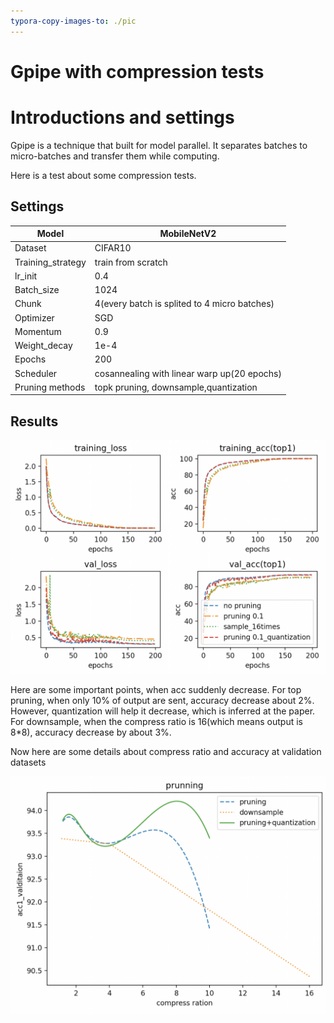 ```yaml
---
typora-copy-images-to: ./pic
---
```


# Gpipe with compression tests

# Introductions and settings

Gpipe is a technique that built for model parallel. It separates batches to micro-batches and transfer them while computing.

Here is a test about some compression tests.

## Settings

| Model             | MobileNetV2                                  |
| ----------------- | -------------------------------------------- |
| Dataset           | CIFAR10                                      |
| Training_strategy | train from scratch                           |
| lr_init           | 0.4                                          |
| Batch_size        | 1024                                         |
| Chunk             | 4(every batch is splited to 4 micro batches) |
| Optimizer         | SGD                                          |
| Momentum          | 0.9                                          |
| Weight_decay      | 1e-4                                         |
| Epochs            | 200                                          |
| Scheduler         | cosannealing with linear warp up(20 epochs)  |
| Pruning methods   | topk pruning, downsample,quantization        |

## Results

![image-20220206204907151](./pic/image-20220206204907151.png)

Here are some important points, when acc suddenly decrease. For top pruning, when only 10% of output are sent, accuracy decrease about 2%. However, quantization will help it decrease, which is inferred at the paper. For downsample, when the compress ratio is 16(which means output is 8*8), accuracy decrease by about 3%.

Now here are some details about compress ratio and accuracy at validation datasets

![image-20220206213637526](./pic/image-20220206213637526.png)